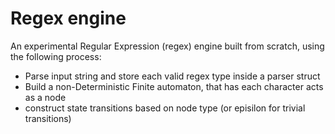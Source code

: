 # Regex engine

An experimental Regular Expression (regex) engine built from scratch, using the following process:
- Parse input string and store each valid regex type inside a parser struct
- Build a non-Deterministic Finite automaton, that has each character acts as a node
- construct state transitions based on node type (or episilon for trivial transitions)